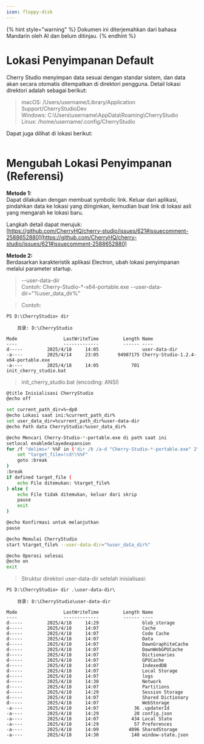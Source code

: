 ```yaml
---
icon: floppy-disk
---
```


{% hint style="warning" %}
Dokumen ini diterjemahkan dari bahasa Mandarin oleh AI dan belum ditinjau.
{% endhint %}

# Lokasi Penyimpanan Default

Cherry Studio menyimpan data sesuai dengan standar sistem, dan data akan secara otomatis ditempatkan di direktori pengguna. Detail lokasi direktori adalah sebagai berikut:

> macOS: /Users/username/Library/Application Support/CherryStudioDev  
> Windows: C:\Users\username\AppData\Roaming\CherryStudio  
> Linux: /home/username/.config/CherryStudio  

Dapat juga dilihat di lokasi berikut:
<figure><img src="../../.gitbook/assets/image (31).png" alt=""><figcaption></figcaption></figure>

# Mengubah Lokasi Penyimpanan (Referensi)

**Metode 1:**  
Dapat dilakukan dengan membuat symbolic link. Keluar dari aplikasi, pindahkan data ke lokasi yang diinginkan, kemudian buat link di lokasi asli yang mengarah ke lokasi baru.

Langkah detail dapat merujuk:  
[https://github.com/CherryHQ/cherry-studio/issues/621#issuecomment-2588652880](https://github.com/CherryHQ/cherry-studio/issues/621#issuecomment-2588652880)

**Metode 2:**  
Berdasarkan karakteristik aplikasi Electron, ubah lokasi penyimpanan melalui parameter startup.

> --user-data-dir  
> Contoh: Cherry-Studio-*-x64-portable.exe --user-data-dir="%user_data_dir%"

> Contoh:

```shell
PS D:\CherryStudio> dir

    目录: D:\CherryStudio

Mode                 LastWriteTime         Length Name
----                 -------------         ------ ----
d-----         2025/4/18     14:05                user-data-dir
-a----         2025/4/14     23:05       94987175 Cherry-Studio-1.2.4-x64-portable.exe
-a----         2025/4/18     14:05            701 init_cherry_studio.bat
```

> init_cherry_studio.bat (encoding: ANSI)

```bash
@title Inisialisasi CherryStudio
@echo off

set current_path_dir=%~dp0
@echo Lokasi saat ini:%current_path_dir%
set user_data_dir=%current_path_dir%user-data-dir
@echo Path data CherryStudio:%user_data_dir%

@echo Mencari Cherry-Studio-*-portable.exe di path saat ini
setlocal enabledelayedexpansion
for /f "delims=" %%F in ('dir /b /a-d "Cherry-Studio-*-portable.exe" 2^>nul') do ( #Silakan sesuaikan dengan nama file unduhan aktual, berbeda antara unduhan resmi dan GitHub
    set "target_file=!cd!\%%F"
    goto :break
)
:break
if defined target_file (
    echo File ditemukan: %target_file%
) else (
    echo File tidak ditemukan, keluar dari skrip
    pause
    exit
)

@echo Konfirmasi untuk melanjutkan
pause

@echo Memulai CherryStudio
start %target_file% --user-data-dir="%user_data_dir%"

@echo Operasi selesai
@echo on
exit
```

> Struktur direktori user-data-dir setelah inisialisasi:

```shell
PS D:\CherryStudio> dir .\user-data-dir\

    目录: D:\CherryStudio\user-data-dir

Mode                 LastWriteTime         Length Name
----                 -------------         ------ ----
d-----         2025/4/18     14:29                blob_storage
d-----         2025/4/18     14:07                Cache
d-----         2025/4/18     14:07                Code Cache
d-----         2025/4/18     14:07                Data
d-----         2025/4/18     14:07                DawnGraphiteCache
d-----         2025/4/18     14:07                DawnWebGPUCache
d-----         2025/4/18     14:07                Dictionaries
d-----         2025/4/18     14:07                GPUCache
d-----         2025/4/18     14:07                IndexedDB
d-----         2025/4/18     14:07                Local Storage
d-----         2025/4/18     14:07                logs
d-----         2025/4/18     14:30                Network
d-----         2025/4/18     14:07                Partitions
d-----         2025/4/18     14:29                Session Storage
d-----         2025/4/18     14:07                Shared Dictionary
d-----         2025/4/18     14:07                WebStorage
-a----         2025/4/18     14:07             36 .updaterId
-a----         2025/4/18     14:29             20 config.json
-a----         2025/4/18     14:07            434 Local State
-a----         2025/4/18     14:29             57 Preferences
-a----         2025/4/18     14:09           4096 SharedStorage
-a----         2025/4/18     14:30            140 window-state.json
```